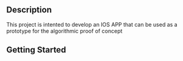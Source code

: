 ## Description
This project is intented to develop an IOS APP that can be used as a prototype for the algorithmic proof of concept

## Getting Started

